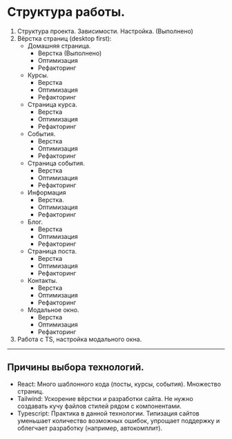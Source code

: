 # Структура работы.

1. Структура проекта. Зависимости. Настройка. (Выполнено)
2. Вёрстка страниц (desktop first):
   - Домашняя страница.
      - Верстка (Выполнено)
      - Оптимизация
      - Рефакторинг
   - Курсы.
      - Верстка
      - Оптимизация
      - Рефакторинг
   - Страница курса.
      - Верстка
      - Оптимизация
      - Рефакторинг
   - События.
      - Верстка
      - Оптимизация
      - Рефакторинг
   - Страница события.
      - Верстка
      - Оптимизация
      - Рефакторинг
   - Информация
      - Верстка.
      - Оптимизация
      - Рефакторинг
   - Блог.
      - Верстка
      - Оптимизация
      - Рефакторинг
   - Страница поста.
      - Верстка
      - Оптимизация
      - Рефакторинг
   - Контакты.
      - Верстка
      - Оптимизация
      - Рефакторинг
   - Модальное окно.
      - Верстка
      - Оптимизация
      - Рефакторинг
3. Работа с TS, настройка модального окна.

---

## Причины выбора технологий.

- React: Много шаблонного кода (посты, курсы, события). Множество страниц.
- Tailwind: Ускорение вёрстки и разработки сайта. Не нужно создавать кучу файлов стилей рядом с компонентами.
- Typescript: Практика в данной технологии. Типизация сайтов уменьшает количество возможных ошибок, упрощает поддержку и облегчает разработку (например, автокомплит).
